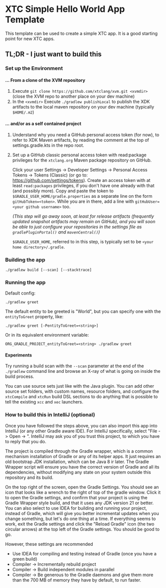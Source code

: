 # XTC Simple Hello World App Template

This template can be used to create a simple XTC app. It is a good starting point for new XTC apps.

## TL;DR - I just want to build this

### Set up the Environment

#### ... From a clone of the XVM repository

1) Execute `git clone https://github.com/xtclang/xvm.git <xvmdir>` (close the XVM repo to another place on 
   your dev machine)
2) In the `<xvmdir>` Execute `./gradlew publishLocal` to publish the XDK artifacts to the local maven repository
   on your dev machine (typically `$HOME/.m2`)

#### ... and/or as a self contained project

1) Understand why you need a GitHub personal access token (for now), to refer to XDK Maven artifacts, by reading the comment at the top of settings.gradle.kts in the repo root.
2) Set up a GitHub classic personal access token with read:package privileges for the `xtclang.org` Maven package repository on GitHub.
   
   Click your user Settings -> Developer Settings -> Personal Access Tokens -> Tokens (Classic) (or go 
   to: https://github.com/settings/tokens). Create an access token with at least `read:packages` privileges,
   if you don't have one already with that (and possibly more). Copy and paste the token to
   `$GRADLE_USER_HOME/gradle.properties` as a separate line on the form `gitHubToken=<token>`. While you are 
   in there, add a line with `gitHubUser=<your github username>` too. 

   *(This step will go away soon, at least for release artifacts (frequently updated snapshot artifacts may
    remain on GitHub), and you will soon be able to just configure your repositories in the settings file as
   `gradlePluginPortal()` and `mavenCentral()`)*

   `$GRADLE_USER_HOME`, referred to in this step, is typically set to be `<your home directory>/.gradle`.

### Building the app

```
./gradlew build [--scan] [--stacktrace]
```

### Running the app 

Default config:
```
./gradlew greet 
```

The default entity to be greeted is "World", but you can specify one with the `entityToGreet`
property, like:

```
./gradlew greet [-PentityToGreet=<string>]
```

Or in its equivalent environment variable:

```
ORG_GRADLE_PROJECT_entityToGreet=<string> ./gradlew greet
```

#### Experiments

Try running a build scan with the `--scan` parameter at the end of the `./gradlew` command line and
browse an X-ray of what is going on inside the build process.

You can use source sets just like with the Java plugin. You can add other source set folders, 
with custom names, resource folders, and configure the `xtcCompile` and `xtcRun` build DSL sections
to do anything  that is possible to tell the existing `xcc` and `xec` launchers.

### How to build this in IntelliJ (optional)

Once you have followed the steps above, you can also import this app into IntelliJ (or any other Gradle
aware IDE). For IntelliJ specifically, select "File -> Open -> <repo root for this repo>". IntelliJ
may ask you of you trust this project, to which you have to reply that you do.

The project is compiled through the Gradle wrapper, which is a common mechanism 
installation of Gradle or any of its helper apps. It just requires an old bootstrap JDK installation,
which can be Java 8 ir later. The Gradle Wrapper script will ensure you have the correct version
of Gradle and all its dependencies, without modifying any state on your system outside this repository
and its build.

On the top right of the screen, open the Gradle Settings. You should see an icon that looks like a
wrench to the right of top of the gradle window. Click it to open the Gradle settings, and confirm
that your project is using the Gradle Wrapper style build, and that it uses any JDK version 21 or better.
You can also select to use IDEA for building and running your project, instead of Gradle, which will
give you better incremental updates when you change something, but let's do one thing at a time.
If everything seems to work, exit the Gradle settings and click the "Reload Gradle" icon (the two
circular arrows) at the top left of the Gradle settings. You should be good to go.

However, these settings are recommended
   * Use IDEA for compiling and testing instead of Gradle (once you have a green build)
   * Compiler -> Incrementally rebuild project
   * Compiler -> Build independent modules in parallel
   * Compiler -> Be generous to the Gradle daemons and give them more than the 700 MB of memory they have by default, to run faster.
